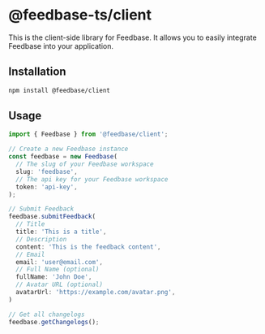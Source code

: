 # @feedbase-ts/client

This is the client-side library for Feedbase. It allows you to easily integrate Feedbase into your application.

## Installation

```bash
npm install @feedbase/client
```

## Usage

```typescript
import { Feedbase } from '@feedbase/client';

// Create a new Feedbase instance
const feedbase = new Feedbase(
  // The slug of your Feedbase workspace
  slug: 'feedbase',
  // The api key for your Feedbase workspace
  token: 'api-key',
);

// Submit Feedback
feedbase.submitFeedback(
  // Title
  title: 'This is a title',
  // Description
  content: 'This is the feedback content',
  // Email
  email: 'user@email.com',
  // Full Name (optional)
  fullName: 'John Doe',
  // Avatar URL (optional)
  avatarUrl: 'https://example.com/avatar.png',
)

// Get all changelogs
feedbase.getChangelogs();
```
